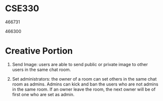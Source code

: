 # CSE330
466731

466300

# Creative Portion
1. Send Image: users are able to send public or private image to other users in the same chat room.

2. Set administrators: the owner of a room can set others in the same chat room as admins. Admins can kick and ban the users who are not admins in the same room. If an owner leave the room, the next owner will be of first one who are set as admin.
